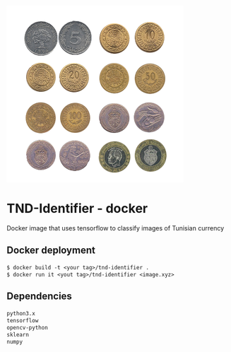 ![TND images](img/TND_coins.png)

# TND-Identifier - docker
Docker image that uses tensorflow to classify images of Tunisian currency


## Docker deployment
    $ docker build -t <your tag>/tnd-identifier .
    $ docker run it <yout tag>/tnd-identifier <image.xyz>


## Dependencies
    python3.x
    tensorflow
    opencv-python
    sklearn
    numpy